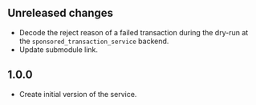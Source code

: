 ## Unreleased changes

- Decode the reject reason of a failed transaction during the dry-run at the `sponsored_transaction_service` backend.
- Update submodule link.

## 1.0.0

- Create initial version of the service.
